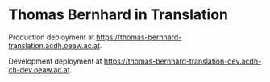 # Thomas Bernhard in Translation

Production deployment at <https://thomas-bernhard-translation.acdh.oeaw.ac.at>.

Development deployment at <https://thomas-bernhard-translation-dev.acdh-ch-dev.oeaw.ac.at>.
